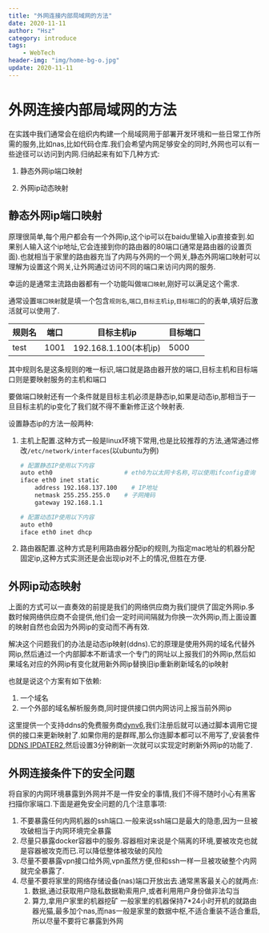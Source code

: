 ```yaml
---
title: "外网连接内部局域网的方法"
date: 2020-11-11
author: "Hsz"
category: introduce
tags:
    - WebTech
header-img: "img/home-bg-o.jpg"
update: 2020-11-11
---
```

# 外网连接内部局域网的方法

在实践中我们通常会在组织内构建一个局域网用于部署开发环境和一些日常工作所需的服务,比如nas,比如代码仓库.我们会希望内网足够安全的同时,外网也可以有一些途径可以访问到内网.归纳起来有如下几种方式:

1. 静态外网ip端口映射

2. 外网ip动态映射

## 静态外网ip端口映射

原理很简单,每个用户都会有一个外网ip,这个ip可以在baidu里输入ip直接查到.如果别人输入这个ip地址,它会连接到你的路由器的80端口(通常是路由器的设置页面).也就相当于家里的路由器充当了内网与外网的一个网关,静态外网端口映射可以理解为设置这个网关,让外网通过访问不同的端口来访问内网的服务.

幸运的是通常主流路由器都有一个功能叫做`端口映射`,刚好可以满足这个需求.

通常设置`端口映射`就是填一个包含`规则名`,`端口`,`目标主机ip`,`目标端口`的的表单,填好后激活就可以使用了.

规则名|端口|目标主机ip|目标端口
---|---|---|---
test|1001|192.168.1.100(本机ip)|5000

其中规则名是这条规则的唯一标识,端口就是路由器开放的端口,目标主机和目标端口则是要映射服务的主机和端口

要做端口映射还有一个条件就是目标主机必须是静态ip,如果是动态ip,那相当于一旦目标主机的ip变化了我们就不得不重新修正这个映射表.

设置静态ip的方法一般两种:

1. 主机上配置.这种方式一般是linux环境下常用,也是比较推荐的方法,通常通过修改`/etc/network/interfaces`(以ubuntu为例)

    ```bash
    # 配置静态IP使用以下内容
    auto eth0                    # eth0为以太网卡名称,可以使用ifconfig查询
    iface eth0 inet static
        address 192.168.137.100    # IP地址
        netmask 255.255.255.0    # 子网掩码
        gateway 192.168.1.1

    # 配置动态IP使用以下内容
    auto eth0    
    iface eth0 inet dhcp 
    ```

2. 路由器配置.这种方式是利用路由器分配ip的规则,为指定mac地址的机器分配固定ip,这种方式实测还是会出现ip对不上的情况,但胜在方便.

## 外网ip动态映射

上面的方式可以一直奏效的前提是我们的网络供应商为我们提供了固定外网ip.多数时候网络供应商不会提供,他们会一定时间间隔就为你换一次外网ip,而上面设置的映射自然也会因为外网ip的变动而不再有效.

解决这个问题我们的办法是动态ip映射(ddns).它的原理是使用外网的域名代替外网ip,然后通过一个内部脚本不断请求一个专门的网址以上报我们的外网ip,然后如果域名对应的外网ip有变化就用新外网ip替换旧ip重新刷新域名的ip映射

也就是说这个方案有如下依赖:

1. 一个域名
2. 一个外部的域名解析服务商,同时提供接口供内网访问上报当前外网ip

这里提供一个支持ddns的免费服务商[dynv6](https://dynv6.com/),我们注册后就可以通过脚本调用它提供的接口来更新映射了.如果你用的是群晖,那么你连脚本都可以不用写了,安装套件[DDNS IPDATER2](https://post.smzdm.com/p/a4w0n9d8/),然后设置3分钟刷新一次就可以实现定时刷新外网ip的功能了.

## 外网连接条件下的安全问题

将自家的内网环境暴露到外网并不是一件安全的事情,我们不得不随时小心有黑客扫描你家端口.下面是避免安全问题的几个注意事项:

1. 不要暴露任何内网机器的ssh端口.一般来说ssh端口是最大的隐患,因为一旦被攻破相当于内网环境完全暴露
2. 尽量只暴露docker容器中的服务.容器相对来说是个隔离的环境,要被攻克也就是容器被攻克而已.可以降低整体被攻破的风险
3. 尽量不要暴露vpn接口给外网,vpn虽然方便,但和ssh一样一旦被攻破整个内网就完全暴露了.
4. 尽量不要将家里的网络存储设备(nas)端口开放出去.通常黑客最关心的就两点:
    1. 数据,通过获取用户隐私数据勒索用户,或者利用用户身份做非法勾当
    2. 算力,拿用户家里的机器挖矿
    一般家里的机器保持7*24小时开机的就路由器光猫,最多加个nas,而nas一般是家里的数据中枢,不适合重装不适合重启,所以尽量不要将它暴露到外网
